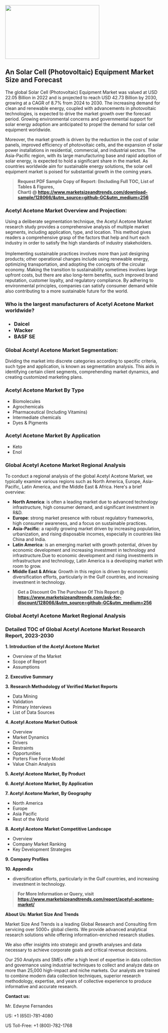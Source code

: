 <p><img class="alignnone size-medium wp-image-20088" src="https://ffe5etoiles.com/wp-content/uploads/2024/12/MST1-300x171.png" alt="" width="300" height="171" /></p><h2>An Solar Cell (Photovoltaic) Equipment Market Size and Forecast</h2><p>The global Solar Cell (Photovoltaic) Equipment Market was valued at USD 22.05 Billion in 2022 and is projected to reach USD 42.73 Billion by 2030, growing at a CAGR of 8.7% from 2024 to 2030. The increasing demand for clean and renewable energy, coupled with advancements in photovoltaic technologies, is expected to drive the market growth over the forecast period. Growing environmental concerns and governmental support for solar energy adoption are anticipated to propel the demand for solar cell equipment worldwide.</p><p>Moreover, the market growth is driven by the reduction in the cost of solar panels, improved efficiency of photovoltaic cells, and the expansion of solar power installations in residential, commercial, and industrial sectors. The Asia-Pacific region, with its large manufacturing base and rapid adoption of solar energy, is expected to hold a significant share in the market. As countries worldwide aim for sustainable energy solutions, the solar cell equipment market is poised for substantial growth in the coming years.</p></p><blockquote id="" class=""><strong>Request PDF Sample Copy of Report: (Including Full TOC, List of Tables &amp; Figures, Chart)&nbsp;@&nbsp;<strong><a href="https://www.marketsizeandtrends.com/download-sample/128066/&utm_source=github-GC&utm_medium=256" target="_blank">https://www.marketsizeandtrends.com/download-sample/128066/&utm_source=github-GC&utm_medium=256</a></strong></strong></blockquote><h3 id="" class="">Acetyl Acetone Market&nbsp;Overview and Projection:</h3><p id="" class="">Using a deliberate segmentation technique, the Acetyl Acetone Market research study provides a comprehensive analysis of multiple market segments, including application, type, and location. This method gives readers a comprehensive grasp of the factors that help and hurt each industry in order to satisfy the high standards of industry stakeholders. <br /> <br />Implementing sustainable practices involves more than just designing products; other operational changes include using renewable energy, optimizing transportation, and adopting the concepts of the circular economy. Making the transition to sustainability sometimes involves large upfront costs, but there are also long-term benefits, such improved brand reputation, customer loyalty, and regulatory compliance. By adhering to environmental principles, companies can satisfy consumer demand while also contributing to a more sustainable future for the world.</p><h3 id="" class="">Who is the largest manufacturers of&nbsp;Acetyl Acetone Market worldwide?</h3><h3 class=""><p><ul><li>Daicel </li><li> Wacker </li><li> BASF SE</li></ul></p></h3><h3 id="" class="">Global&nbsp;Acetyl Acetone Market Segmentation:</h3><p id="" class="">Dividing the market into discrete categories according to specific criteria, such type and application, is known as segmentation analysis. This aids in identifying certain client segments, comprehending market dynamics, and creating customized marketing plans.</p><h3 id="" class="">Acetyl Acetone Market&nbsp;By Type</h3><p><p><ul><li>Biomolecules</li><li> Agrochemicals</li><li> Pharmaceutical (Including Vitamins)</li><li> Intermediate chemicals</li><li> Dyes & Pigments</p></li></ul></p></p><h3 id="" class="">Acetyl Acetone Market&nbsp;By Application</h3><p class=""><p><ul><li>Keto</li><li> Enol</li></ul></p></p><h3 id="" class="">Global Acetyl Acetone Market Regional Analysis</h3><p id="" class="">To conduct a regional analysis of the global Acetyl Acetone Market, we typically examine various regions such as North America, Europe, Asia-Pacific, Latin America, and the Middle East &amp; Africa. Here's a brief overview:</p><ul><li><strong>North America</strong>: is often a leading market due to advanced technology infrastructure, high consumer demand, and significant investment in R&amp;D.</li><li><strong>Europe</strong>: strong market presence with robust regulatory frameworks, high consumer awareness, and a focus on sustainable practices.</li><li><strong>Asia-Pacific</strong>: a rapidly growing market driven by increasing population, urbanization, and rising disposable incomes, especially in countries like China and India.</li><li><strong>Latin America</strong>: is an emerging market with growth potential, driven by economic development and increasing investment in technology and infrastructure.Due to economic development and rising investments in infrastructure and technology, Latin America is a developing market with room to grow.</li><li><strong>Middle East &amp; Africa</strong>: Growth in this region is driven by economic diversification efforts, particularly in the Gulf countries, and increasing investment in technology.</li></ul><blockquote id="" class=""><strong>Get a Discount On The Purchase Of This Report @ <strong><a href="https://www.marketsizeandtrends.com/ask-for-discount/128066/&utm_source=github-GC&utm_medium=256" target="_blank">https://www.marketsizeandtrends.com/ask-for-discount/128066/&utm_source=github-GC&utm_medium=256</a></strong></strong></blockquote><h3 id="" class="">Global Acetyl Acetone Market Regional Analysis</h3><h3 id="" class="">Detailed TOC of Global Acetyl Acetone Market Research Report, 2023-2030</h3><p id="" class=""><strong>1. Introduction of the Acetyl Acetone Market</strong></p><ul><li>Overview of the Market</li><li>Scope of Report</li><li>Assumptions</li></ul><p id="" class=""><strong>2. Executive Summary</strong></p><p id="" class=""><strong>3. Research Methodology of Verified Market Reports</strong></p><ul><li>Data Mining</li><li>Validation</li><li>Primary Interviews</li><li>List of Data Sources</li></ul><p id="" class=""><strong>4. Acetyl Acetone Market Outlook</strong></p><ul><li>Overview</li><li>Market Dynamics</li><li>Drivers</li><li>Restraints</li><li>Opportunities</li><li>Porters Five Force Model</li><li>Value Chain Analysis</li></ul><p id="" class=""><strong>5. Acetyl Acetone Market, By Product</strong></p><p id="" class=""><strong>6. Acetyl Acetone Market, By Application</strong></p><p id="" class=""><strong>7. Acetyl Acetone Market, By Geography</strong></p><ul><li>North America</li><li>Europe</li><li>Asia Pacific</li><li>Rest of the World</li></ul><p id="" class=""><strong>8. Acetyl Acetone Market Competitive Landscape</strong></p><ul><li>Overview</li><li>Company Market Ranking</li><li>Key Development Strategies</li></ul><p id="" class=""><strong>9. Company Profiles</strong></p><p id="" class=""><strong>10. Appendix</strong></p><ul><li>diversification efforts, particularly in the Gulf countries, and increasing investment in technology.</li></ul><blockquote id="" class=""><strong>For More Information or Query, visit <strong><strong><a href="https://www.marketsizeandtrends.com/report/acetyl-acetone-market/" target="_blank">https://www.marketsizeandtrends.com/report/acetyl-acetone-market/</a></strong></strong></strong></blockquote><p id="" class=""><strong>About Us: Market Size And Trends</strong></p><p id="" class="">Market Size And Trends is a leading Global Research and Consulting firm servicing over 5000+ global clients. We provide advanced analytical research solutions while offering information-enriched research studies.</p><p id="" class="">We also offer insights into strategic and growth analyses and data necessary to achieve corporate goals and critical revenue decisions.</p><p id="" class="">Our 250 Analysts and SMEs offer a high level of expertise in data collection and governance using industrial techniques to collect and analyze data on more than 25,000 high-impact and niche markets. Our analysts are trained to combine modern data collection techniques, superior research methodology, expertise, and years of collective experience to produce informative and accurate research.</p><p id="" class=""><strong>Contact us:</strong></p><p id="" class="">Mr. Edwyne Fernandes</p><p id="" class="">US: +1 (650)-781-4080</p><p id="" class="">US Toll-Free: +1 (800)-782-1768</p>


